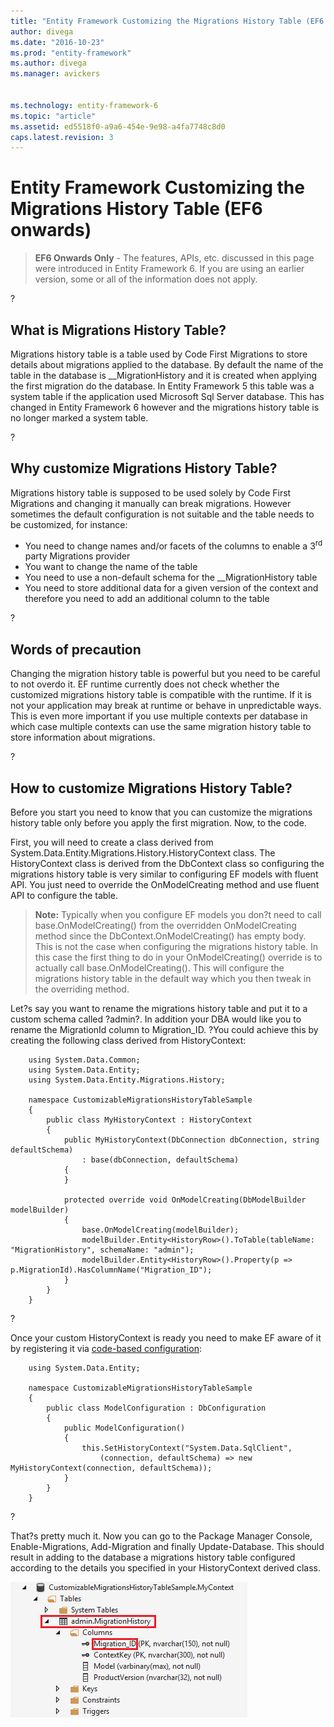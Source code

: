 ```yaml
---
title: "Entity Framework Customizing the Migrations History Table (EF6 onwards) | Microsoft Docs"
author: divega
ms.date: "2016-10-23"
ms.prod: "entity-framework"
ms.author: divega
ms.manager: avickers
 

ms.technology: entity-framework-6
ms.topic: "article"
ms.assetid: ed5518f0-a9a6-454e-9e98-a4fa7748c8d0
caps.latest.revision: 3
---
```

# Entity Framework Customizing the Migrations History Table (EF6 onwards)
> **EF6 Onwards Only** - The features, APIs, etc. discussed in this page were introduced in Entity Framework 6. If you are using an earlier version, some or all of the information does not apply.

?

## What is Migrations History Table?

Migrations history table is a table used by Code First Migrations to store details about migrations applied to the database. By default the name of the table in the database is \_\_MigrationHistory and it is created when applying the first migration do the database. In Entity Framework 5 this table was a system table if the application used Microsoft Sql Server database. This has changed in Entity Framework 6 however and the migrations history table is no longer marked a system table.

?

## Why customize Migrations History Table?

Migrations history table is supposed to be used solely by Code First Migrations and changing it manually can break migrations. However sometimes the default configuration is not suitable and the table needs to be customized, for instance:

-   You need to change names and/or facets of the columns to enable a 3<sup>rd</sup> party Migrations provider
-   You want to change the name of the table
-   You need to use a non-default schema for the \_\_MigrationHistory table
-   You need to store additional data for a given version of the context and therefore you need to add an additional column to the table

?

## Words of precaution

Changing the migration history table is powerful but you need to be careful to not overdo it. EF runtime currently does not check whether the customized migrations history table is compatible with the runtime. If it is not your application may break at runtime or behave in unpredictable ways. This is even more important if you use multiple contexts per database in which case multiple contexts can use the same migration history table to store information about migrations.

?

## How to customize Migrations History Table?

Before you start you need to know that you can customize the migrations history table only before you apply the first migration. Now, to the code.

First, you will need to create a class derived from System.Data.Entity.Migrations.History.HistoryContext class. The HistoryContext class is derived from the DbContext class so configuring the migrations history table is very similar to configuring EF models with fluent API. You just need to override the OnModelCreating method and use fluent API to configure the table.

> **Note:** Typically when you configure EF models you don?t need to call base.OnModelCreating() from the overridden OnModelCreating method since the DbContext.OnModelCreating() has empty body. This is not the case when configuring the migrations history table. In this case the first thing to do in your OnModelCreating() override is to actually call base.OnModelCreating(). This will configure the migrations history table in the default way which you then tweak in the overriding method.

Let?s say you want to rename the migrations history table and put it to a custom schema called ?admin?. In addition your DBA would like you to rename the MigrationId column to Migration\_ID. ?You could achieve this by creating the following class derived from HistoryContext:

```
    using System.Data.Common;
    using System.Data.Entity;
    using System.Data.Entity.Migrations.History;

    namespace CustomizableMigrationsHistoryTableSample
    {
        public class MyHistoryContext : HistoryContext
        {
            public MyHistoryContext(DbConnection dbConnection, string defaultSchema)
                : base(dbConnection, defaultSchema)
            {
            }

            protected override void OnModelCreating(DbModelBuilder modelBuilder)
            {
                base.OnModelCreating(modelBuilder);
                modelBuilder.Entity<HistoryRow>().ToTable(tableName: "MigrationHistory", schemaName: "admin");
                modelBuilder.Entity<HistoryRow>().Property(p => p.MigrationId).HasColumnName("Migration_ID");
            }
        }
    }
```

?

Once your custom HistoryContext is ready you need to make EF aware of it by registering it via [code-based configuration](http://msdn.com/data/jj680699):

```
    using System.Data.Entity;

    namespace CustomizableMigrationsHistoryTableSample
    {
        public class ModelConfiguration : DbConfiguration
        {
            public ModelConfiguration()
            {
                this.SetHistoryContext("System.Data.SqlClient",
                    (connection, defaultSchema) => new MyHistoryContext(connection, defaultSchema));
            }
        }
    }
```
?

That?s pretty much it. Now you can go to the Package Manager Console, Enable-Migrations, Add-Migration and finally Update-Database. This should result in adding to the database a migrations history table configured according to the details you specified in your HistoryContext derived class.

![Database](../ef6/media/database.png)
